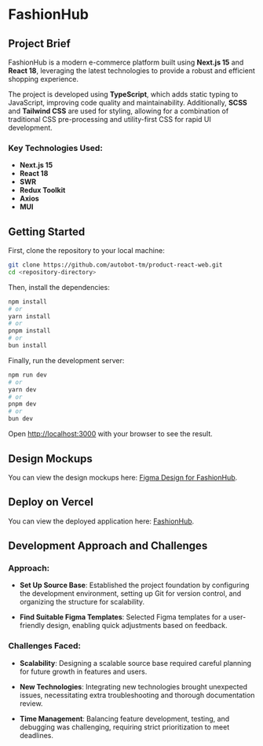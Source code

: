 # FashionHub

## Project Brief

FashionHub is a modern e-commerce platform built using **Next.js 15** and **React 18**, leveraging the latest technologies to provide a robust and efficient shopping experience.

The project is developed using **TypeScript**, which adds static typing to JavaScript, improving code quality and maintainability. Additionally, **SCSS** and **Tailwind CSS** are used for styling, allowing for a combination of traditional CSS pre-processing and utility-first CSS for rapid UI development.

### Key Technologies Used:

- **Next.js 15**
- **React 18**
- **SWR**
- **Redux Toolkit**
- **Axios**
- **MUI**

## Getting Started

First, clone the repository to your local machine:

```bash
git clone https://github.com/autobot-tm/product-react-web.git
cd <repository-directory>
```

Then, install the dependencies:

```bash
npm install
# or
yarn install
# or
pnpm install
# or
bun install
```

Finally, run the development server:

```bash
npm run dev
# or
yarn dev
# or
pnpm dev
# or
bun dev
```

Open [http://localhost:3000](http://localhost:3000) with your browser to see the result.

## Design Mockups

You can view the design mockups here: [Figma Design for FashionHub](<https://www.figma.com/design/OpXrozbYyFLyuzt6uQXENY/Single-Product-%26-Product-List-Page-(Community)?node-id=4-4850&node-type=canvas&t=CNKsJdsiIsUfz8up-0>).

## Deploy on Vercel

You can view the deployed application here: [FashionHub](https://fashionhub-web.vercel.app/).

## Development Approach and Challenges

### Approach:

- **Set Up Source Base**: Established the project foundation by configuring the development environment, setting up Git for version control, and organizing the structure for scalability.

- **Find Suitable Figma Templates**: Selected Figma templates for a user-friendly design, enabling quick adjustments based on feedback.

### Challenges Faced:

- **Scalability**: Designing a scalable source base required careful planning for future growth in features and users.

- **New Technologies**: Integrating new technologies brought unexpected issues, necessitating extra troubleshooting and thorough documentation review.

- **Time Management**: Balancing feature development, testing, and debugging was challenging, requiring strict prioritization to meet deadlines.
